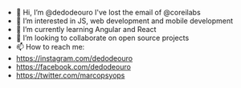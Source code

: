 - 👋 Hi, I’m @dedodeouro I've lost the email of @coreilabs
- 👀 I’m interested in JS, web development and mobile development
- 🌱 I’m currently learning Angular and React
- 💞️ I’m looking to collaborate on open source projects
- 📫 How to reach me:
- https://instagram.com/dedodeouro
- https://facebook.com/dedodeouro
- https://twitter.com/marcopsyops

<!---
dedodeouro/dedodeouro is a ✨ special ✨ repository because its `README.md` (this file) appears on your GitHub profile.
You can click the Preview link to take a look at your changes.
--->
